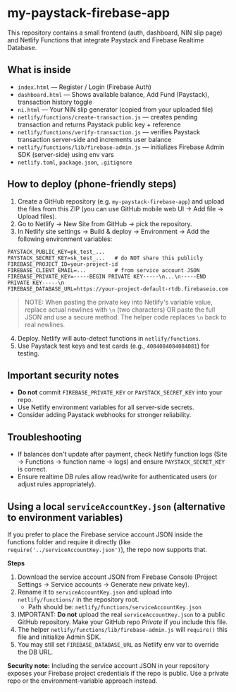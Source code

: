 # my-paystack-firebase-app

This repository contains a small frontend (auth, dashboard, NIN slip page) and Netlify Functions that integrate Paystack and Firebase Realtime Database.

## What is inside

- `index.html` — Register / Login (Firebase Auth)
- `dashboard.html` — Shows available balance, Add Fund (Paystack), transaction history toggle
- `ni.html` — Your NIN slip generator (copied from your uploaded file)
- `netlify/functions/create-transaction.js` — creates pending transaction and returns Paystack public key + reference
- `netlify/functions/verify-transaction.js` — verifies Paystack transaction server-side and increments user balance
- `netlify/functions/lib/firebase-admin.js` — initializes Firebase Admin SDK (server-side) using env vars
- `netlify.toml`, `package.json`, `.gitignore`

## How to deploy (phone-friendly steps)

1. Create a GitHub repository (e.g. `my-paystack-firebase-app`) and upload the files from this ZIP (you can use GitHub mobile web UI -> Add file -> Upload files).
2. Go to Netlify -> New Site from GitHub -> pick the repository.
3. In Netlify site settings -> Build & deploy -> Environment -> Add the following environment variables:

```
PAYSTACK_PUBLIC_KEY=pk_test_...
PAYSTACK_SECRET_KEY=sk_test_...   # do NOT share this publicly
FIREBASE_PROJECT_ID=your-project-id
FIREBASE_CLIENT_EMAIL=...         # from service account JSON
FIREBASE_PRIVATE_KEY=-----BEGIN PRIVATE KEY-----\n...\n-----END PRIVATE KEY-----\n
FIREBASE_DATABASE_URL=https://your-project-default-rtdb.firebaseio.com
```

> NOTE: When pasting the private key into Netlify's variable value, replace actual newlines with `\n` (two characters) OR paste the full JSON and use a secure method. The helper code replaces `\n` back to real newlines.

4. Deploy. Netlify will auto-detect functions in `netlify/functions`.
5. Use Paystack test keys and test cards (e.g., `4084084084084081`) for testing.

## Important security notes

- **Do not** commit `FIREBASE_PRIVATE_KEY` or `PAYSTACK_SECRET_KEY` into your repo.
- Use Netlify environment variables for all server-side secrets.
- Consider adding Paystack webhooks for stronger reliability.

## Troubleshooting

- If balances don't update after payment, check Netlify function logs (Site -> Functions -> function name -> logs) and ensure `PAYSTACK_SECRET_KEY` is correct.
- Ensure realtime DB rules allow read/write for authenticated users (or adjust rules appropriately).



## Using a local `serviceAccountKey.json` (alternative to environment variables)

If you prefer to place the Firebase service account JSON inside the functions folder and require it directly (like `require('../serviceAccountKey.json')`), the repo now supports that.

**Steps**
1. Download the service account JSON from Firebase Console (Project Settings → Service accounts → Generate new private key).
2. Rename it to `serviceAccountKey.json` and upload into `netlify/functions/` in the repository root.
   - Path should be: `netlify/functions/serviceAccountKey.json`
3. IMPORTANT: **Do not** upload the real `serviceAccountKey.json` to a public GitHub repository. Make your GitHub repo *Private* if you include this file.
4. The helper `netlify/functions/lib/firebase-admin.js` will `require()` this file and initialize Admin SDK.
5. You may still set `FIREBASE_DATABASE_URL` as Netlify env var to override the DB URL.

**Security note:** Including the service account JSON in your repository exposes your Firebase project credentials if the repo is public. Use a private repo or the environment-variable approach instead.
